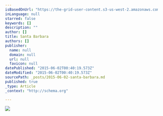 ```yaml
---
isBasedOnUrl: "https://the-grid-user-content.s3-us-west-2.amazonaws.com/1ea5f704-72f1-4c83-8ae8-76844a1c67ea.jpg"
inLanguage: null
starred: false
keywords: []
description: ""
author: []
title: Santa Barbara
authors: []
publisher:
  name: null
  domain: null
  url: null
  favicon: null
datePublished: "2015-06-02T00:40:19.573Z"
dateModified: "2015-06-02T00:40:19.573Z"
sourcePath: _posts/2015-06-02-santa-barbara.md
published: true
_type: Article
_context: "http://schema.org"

---
```

![](https://the-grid-user-content.s3-us-west-2.amazonaws.com/1ea5f704-72f1-4c83-8ae8-76844a1c67ea.jpg)